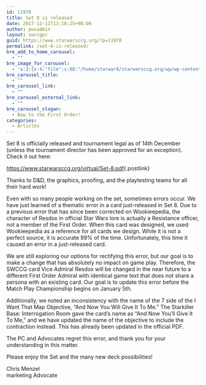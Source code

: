 ```yaml
---
id: 11978
title: Set 8 is released
date: 2017-12-11T13:18:25+00:00
author: pwsadmin
layout: swccgpc
guid: https://www.starwarsccg.org/?p=11978
permalink: /set-8-is-released/
bre_add_to_home_carousel:
  - ""
bre_image_for_carousel:
  - 'a:3:{s:4:"file";s:68:"/home/starwar8/starwarsccg.org/wp/wp-content/uploads/Set8-banner.jpg";s:3:"url";s:65:"https://www.starwarsccg.org/wp/wp-content/uploads/Set8-banner.jpg";s:4:"type";s:10:"image/jpeg";}'
bre_carousel_title:
  - ""
bre_carousel_link:
  - ""
bre_carousel_external_link:
  - ""
bre_carousel_slogan:
  - Bow to the First Order!
categories:
  - Articles
---
```

Set 8 is officially released and tournament legal as of 14th December (unless the tournament director has been approved for an exception). Check it out here:

<!-- m -->

<https://www.starwarsccg.org/virtual/Set-8.pdf>{.postlink}<!-- m -->

Thanks to D&D, the graphics, proofing, and the playtesting teams for all their hard work!

Even with so many people working on the set, sometimes errors occur. We have just learned of a thematic error in a card just-released in Set 8. Due to a previous error that has since been corrected on Wookieepedia, the character of Resdox in official Star Wars lore is actually a Resistance officer, not a member of the First Order. When this card was designed, we used Wookieepedia as a reference for all cards we design. While it is not a perfect source, it is accurate 99% of the time. Unfortunately, this time it caused an error in a just-released card.

We are still exploring our options for rectifying this error, but our goal is to make a change that has absolutely no impact on game play. Therefore, the SWCCG card Vice Admiral Resdox will be changed in the near future to a different First Order Admiral with identical game text that does not share a persona with an existing card. Our goal is to update this error before the Match Play Championship begins on January 5th.

Additionally, we noted an inconsistency with the name of the 7 side of the I Want That Map Objective, &#8220;And Now You Will Give It To Me.&#8221; The Starkiller Base: Interrogation Room gave the card&#8217;s name as &#8220;And Now You&#8217;ll Give It To Me,&#8221; and we have updated the name of the objective to include the contraction instead. This has already been updated in the official PDF.

The PC and Advocates regret this error, and thank you for your understanding in this matter.

Please enjoy the Set and the many new deck possibilities!

Chris Menzel  
marketing Advocate